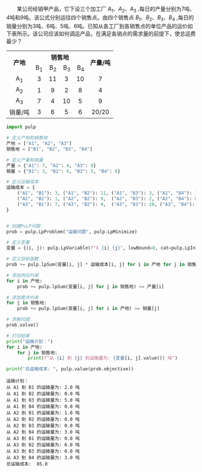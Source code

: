 &emsp;&emsp;某公司经销甲产品，它下设三个加工厂 $A_1、A_2、A_3$ ,每日的产量分别为7吨、4吨和9吨。该公式分别运往四个销售点。由四个销售点 $B_1、B_2、B_3、B_4$ ,每日的销量分别为3吨、6吨、5吨、6吨。已知从各工厂到各销售点的单位产品的运价如下表所示。该公司应该如何调运产品，在满足各销点的需求量的前提下，使总运费最少？

<table>
    <tr>
        <th rowspan = "2">产地</th>
	<th colspan = "4">销售地</th>
	<th rowspan = "2">产量/吨</th>
    </tr>
    <tr>
        <td align="right">B<SUB>1<SUB></td>
	<td align="right">B<SUB>2<SUB></td>
	<td align="right">B<SUB>3<SUB></td>
	<td align="right">B<SUB>4<SUB></td>
    </tr>
    <tr>
        <td align="center">A<SUB>1<SUB></td>
	<td align="center">3</td>
	<td align="center">11</td>
	<td align="center">3</td>
	<td align="center">10</td>
	<td align="center">7</td>
    </tr>
    <tr>
        <td align="center">A<SUB>2<SUB></td>
	<td align="center">1</td>
	<td align="center">9</td>
	<td align="center">2</td>
	<td align="center">8</td>
	<td align="center">4</td>
    </tr>
    <tr>
        <td align="center">A<SUB>3<SUB></td>
	<td align="center">7</td>
	<td align="center">4</td>
	<td align="center">10</td>
	<td align="center">5</td>
	<td align="center">9</td>
    </tr>
          <tr>
        <td align="center">销量/吨</td>
	<td align="center">3</td>
	<td align="center">6</td>
	<td align="center">5</td>
	<td align="center">6</td>
	<td align="center">20/20</td>
    </tr>
</table>


```python
import pulp

# 定义产地和销售地
产地 = ["A1", "A2", "A3"]
销售地 = ["B1", "B2", "B3", "B4"]

# 定义产量和销量
产量 = {"A1": 7, "A2": 4, "A3": 9}
销量 = {"B1": 3, "B2": 6, "B3": 5, "B4": 6}

# 定义运输成本
运输成本 = {
    ("A1", "B1"): 3, ("A1", "B2"): 11, ("A1", "B3"): 3, ("A1", "B4"): 10,
    ("A2", "B1"): 1, ("A2", "B2"): 9,  ("A2", "B3"): 2, ("A2", "B4"): 8,
    ("A3", "B1"): 7, ("A3", "B2"): 4,  ("A3", "B3"): 10, ("A3", "B4"): 5
}
```


```python

# 创建PuLP问题
prob = pulp.LpProblem("运输问题", pulp.LpMinimize)

# 定义变量
变量 = {(i, j): pulp.LpVariable(f"X_{i}_{j}", lowBound=0, cat=pulp.LpInteger) for i in 产地 for j in 销售地}

# 定义目标函数
prob += pulp.lpSum(变量[i, j] * 运输成本[i, j] for i in 产地 for j in 销售地)

# 添加供应约束
for i in 产地:
    prob += pulp.lpSum(变量[i, j] for j in 销售地) <= 产量[i]

# 添加需求约束
for j in 销售地:
    prob += pulp.lpSum(变量[i, j] for i in 产地) >= 销量[j]

```


```python
# 求解问题
prob.solve()

# 打印结果
print("运输计划：")
for i in 产地:
    for j in 销售地:
        print(f"从 {i} 到 {j} 的运输量为: {变量[i, j].value()} 吨")

print("总运输成本: ", pulp.value(prob.objective))
```

    运输计划：
    从 A1 到 B1 的运输量为: 2.0 吨
    从 A1 到 B2 的运输量为: 0.0 吨
    从 A1 到 B3 的运输量为: 5.0 吨
    从 A1 到 B4 的运输量为: 0.0 吨
    从 A2 到 B1 的运输量为: 1.0 吨
    从 A2 到 B2 的运输量为: 0.0 吨
    从 A2 到 B3 的运输量为: 0.0 吨
    从 A2 到 B4 的运输量为: 3.0 吨
    从 A3 到 B1 的运输量为: 0.0 吨
    从 A3 到 B2 的运输量为: 6.0 吨
    从 A3 到 B3 的运输量为: 0.0 吨
    从 A3 到 B4 的运输量为: 3.0 吨
    总运输成本:  85.0
    

